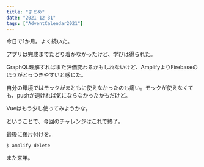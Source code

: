 ```yaml
---
title: "まとめ"
date: "2021-12-31"
tags: ["AdventCalendar2021"]
---
```


今日で1か月。よく続いた。

アプリは完成までたどり着かなかったけど、学びは得られた。

GraphQL理解すればまた評価変わるかもしれないけど、AmplifyよりFirebaseのほうがとっつきやすいと感じた。

自分の環境ではモックがまともに使えなかったのも痛い。モックが使えなくても、pushが速ければ気にならなかったかもだけど。

Vueはもう少し使ってみようかな。

ということで、今回のチャレンジはこれで終了。

最後に後片付けを。
```
$ amplify delete
```

また来年。
